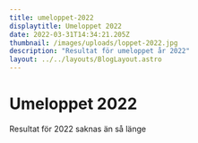 ```yaml
---
title: umeloppet-2022
displaytitle: Umeloppet 2022
date: 2022-03-31T14:34:21.205Z
thumbnail: /images/uploads/loppet-2022.jpg
description: "Resultat för umeloppet år 2022"
layout: ../../layouts/BlogLayout.astro
---
```

# Umeloppet 2022

Resultat för 2022 saknas än så länge
    